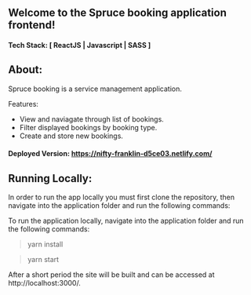 ## **Welcome to the Spruce booking application frontend!**

#### Tech Stack: [ ReactJS | Javascript | SASS ]

## About:

Spruce booking is a service management application.

Features:
- View and naviagate through list of bookings.
- Filter displayed bookings by booking type.
- Create and store new bookings.

#### Deployed Version: https://nifty-franklin-d5ce03.netlify.com/

## Running Locally:

In order to run the app locally you must first clone the repository, then navigate 
into the application folder and run the following commands:

To run the application locally, navigate into the application folder and run the following commands:

> yarn install

> yarn start

After a short period the site will be built and can be accessed at http://localhost:3000/.
